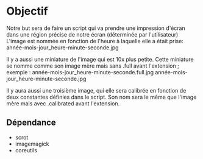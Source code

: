 # Objectif
Notre but sera de faire un script qui va prendre une impression d'écran dans une
région précise de notre écran (déterminée par l'utilisateur)
L'image est nommée en fonction de l'heure à laquelle elle a était prise:
année-mois-jour_heure-minute-seconde.jpg

Il y a aussi une miniature de l'image qui est 10x plus petite.
Cette miniature se nomme comme son image mère mais sans .full avant
l'extension ; exemple :
année-mois-jour_heure-minute-seconde.full.jpg
année-mois-jour_heure-minute-seconde.jpg

Il y aura aussi une troisième image, qui elle sera calibrée en fonction de deux
constantes définies dans le script. Son nom sera le même que l'image mère mais
avec .calibrated avant l'extension.

## Dépendance
* scrot
* imagemagick
* coreutils
